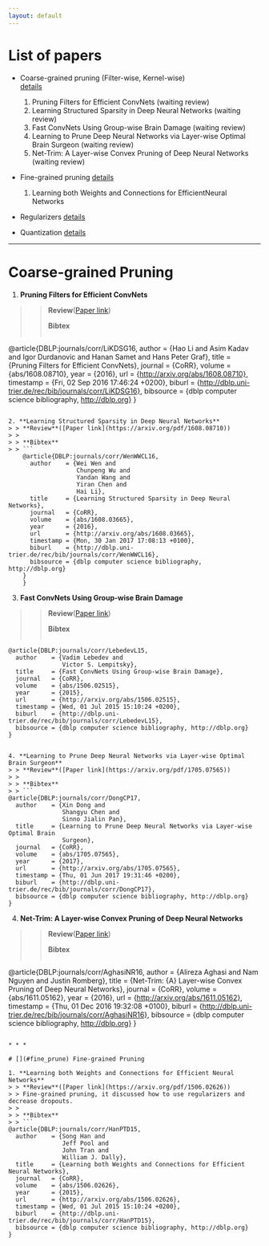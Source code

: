 ```yaml
---
layout: default
---
```

# [](#list) List of papers
  * Coarse-grained pruning (Filter-wise, Kernel-wise)  
  [details](#coarse_prune)
    1. Pruning Filters for Efficient ConvNets (waiting review)
    2. Learning Structured Sparsity in Deep Neural Networks (waiting review)
    3. Fast ConvNets Using Group-wise Brain Damage (waiting review)
    4. Learning to Prune Deep Neural Networks via Layer-wise Optimal Brain Surgeon (waiting review)
    5. Net-Trim: A Layer-wise Convex Pruning of Deep Neural Networks (waiting review)

  * Fine-grained pruning [details](#fine_prune)
    1. Learning both Weights and Connections for EfficientNeural Networks

  * Regularizers [details](#reg)

  * Quantization [details](#quan)

* * *

# [](#coarse_prune) Coarse-grained Pruning

1. **Pruning Filters for Efficient ConvNets**
> > **Review**([Paper link](https://arxiv.org/pdf/1608.08710))
> >
> > **Bibtex**
> > ```
@article{DBLP:journals/corr/LiKDSG16,
  author    = {Hao Li and
               Asim Kadav and
               Igor Durdanovic and
               Hanan Samet and
               Hans Peter Graf},
  title     = {Pruning Filters for Efficient ConvNets},
  journal   = {CoRR},
  volume    = {abs/1608.08710},
  year      = {2016},
  url       = {http://arxiv.org/abs/1608.08710},
  timestamp = {Fri, 02 Sep 2016 17:46:24 +0200},
  biburl    = {http://dblp.uni-trier.de/rec/bib/journals/corr/LiKDSG16},
  bibsource = {dblp computer science bibliography, http://dblp.org}
}
```

2. **Learning Structured Sparsity in Deep Neural Networks**
> > **Review**([Paper link](https://arxiv.org/pdf/1608.08710))
> >
> > **Bibtex**
> > ```
    @article{DBLP:journals/corr/WenWWCL16,
      author    = {Wei Wen and
                   Chunpeng Wu and
                   Yandan Wang and
                   Yiran Chen and
                   Hai Li},
      title     = {Learning Structured Sparsity in Deep Neural Networks},
      journal   = {CoRR},
      volume    = {abs/1608.03665},
      year      = {2016},
      url       = {http://arxiv.org/abs/1608.03665},
      timestamp = {Mon, 30 Jan 2017 17:08:13 +0100},
      biburl    = {http://dblp.uni-trier.de/rec/bib/journals/corr/WenWWCL16},
      bibsource = {dblp computer science bibliography, http://dblp.org}
    }
    }
```

3. **Fast ConvNets Using Group-wise Brain Damage**
> > **Review**([Paper link](https://arxiv.org/pdf/1506.02515))
> >
> > **Bibtex**
> > ```
    @article{DBLP:journals/corr/LebedevL15,
      author    = {Vadim Lebedev and
                   Victor S. Lempitsky},
      title     = {Fast ConvNets Using Group-wise Brain Damage},
      journal   = {CoRR},
      volume    = {abs/1506.02515},
      year      = {2015},
      url       = {http://arxiv.org/abs/1506.02515},
      timestamp = {Wed, 01 Jul 2015 15:10:24 +0200},
      biburl    = {http://dblp.uni-trier.de/rec/bib/journals/corr/LebedevL15},
      bibsource = {dblp computer science bibliography, http://dblp.org}
    }
```

4. **Learning to Prune Deep Neural Networks via Layer-wise Optimal Brain Surgeon**
> > **Review**([Paper link](https://arxiv.org/pdf/1705.07565))
> >
> > **Bibtex**
> > ```
@article{DBLP:journals/corr/DongCP17,
  author    = {Xin Dong and
               Shangyu Chen and
               Sinno Jialin Pan},
  title     = {Learning to Prune Deep Neural Networks via Layer-wise Optimal Brain
               Surgeon},
  journal   = {CoRR},
  volume    = {abs/1705.07565},
  year      = {2017},
  url       = {http://arxiv.org/abs/1705.07565},
  timestamp = {Thu, 01 Jun 2017 19:31:46 +0200},
  biburl    = {http://dblp.uni-trier.de/rec/bib/journals/corr/DongCP17},
  bibsource = {dblp computer science bibliography, http://dblp.org}
}
```

4. **Net-Trim: A Layer-wise Convex Pruning of Deep Neural Networks**
> > **Review**([Paper link](https://arxiv.org/pdf/1611.05162))
> >
> > **Bibtex**
> > ```
@article{DBLP:journals/corr/AghasiNR16,
  author    = {Alireza Aghasi and
               Nam Nguyen and
               Justin Romberg},
  title     = {Net-Trim: {A} Layer-wise Convex Pruning of Deep Neural Networks},
  journal   = {CoRR},
  volume    = {abs/1611.05162},
  year      = {2016},
  url       = {http://arxiv.org/abs/1611.05162},
  timestamp = {Thu, 01 Dec 2016 19:32:08 +0100},
  biburl    = {http://dblp.uni-trier.de/rec/bib/journals/corr/AghasiNR16},
  bibsource = {dblp computer science bibliography, http://dblp.org}
}
```

* * *

# [](#fine_prune) Fine-grained Pruning

1. **Learning both Weights and Connections for Efficient Neural Networks**
> > **Review**([Paper link](https://arxiv.org/pdf/1506.02626))
> > Fine-grained pruning, it discussed how to use regularizers and decrease dropouts.
> >
> > **Bibtex**
> > ```
@article{DBLP:journals/corr/HanPTD15,
  author    = {Song Han and
               Jeff Pool and
               John Tran and
               William J. Dally},
  title     = {Learning both Weights and Connections for Efficient Neural Networks},
  journal   = {CoRR},
  volume    = {abs/1506.02626},
  year      = {2015},
  url       = {http://arxiv.org/abs/1506.02626},
  timestamp = {Wed, 01 Jul 2015 15:10:24 +0200},
  biburl    = {http://dblp.uni-trier.de/rec/bib/journals/corr/HanPTD15},
  bibsource = {dblp computer science bibliography, http://dblp.org}
}
```
